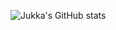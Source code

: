 ![Jukka's GitHub stats](https://github-readme-stats.vercel.app/api?username=jukkapajarinen&theme=transparent)